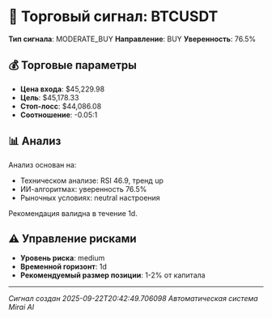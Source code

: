 
# 🎯 Торговый сигнал: BTCUSDT

**Тип сигнала**: MODERATE_BUY
**Направление**: BUY
**Уверенность**: 76.5%

## 💰 Торговые параметры
- **Цена входа**: $45,229.98
- **Цель**: $45,178.33
- **Стоп-лосс**: $44,086.08
- **Соотношение**: -0.05:1

## 📊 Анализ

Анализ основан на:
- Техническом анализе: RSI 46.9, тренд up
- ИИ-алгоритмах: уверенность 76.5%
- Рыночных условиях: neutral настроения

Рекомендация валидна в течение 1d.
        

## ⚠️ Управление рисками
- **Уровень риска**: medium
- **Временной горизонт**: 1d
- **Рекомендуемый размер позиции**: 1-2% от капитала

---
*Сигнал создан 2025-09-22T20:42:49.706098*
*Автоматическая система Mirai AI*
        